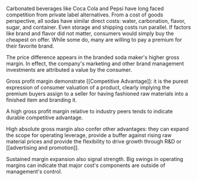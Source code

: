 Carbonated beverages like Coca Cola and Pepsi have long faced competition from private label alternatives. From a cost of goods perspective, all sodas have similar direct costs: water, carbonation, flavor, sugar, and container. Even storage and shipping costs run parallel. If factors like brand and flavor did not matter, consumers would simply buy the cheapest on offer. While some do, many are willing to pay a premium for their favorite brand.

The price difference appears in the branded soda maker's higher gross margin. In effect, the company's marketing and other brand management investments are attributed  a value by the consumer. 

Gross profit margin demonstrate [[Competitive Advantage]]: it is the purest expression of consumer valuation of a product, clearly implying the premium buyers assign to a seller for having fashioned raw materials into a finished item and branding it.


A high gross profit margin relative to industry peers tends to indicate durable competitive advantage. 

High absolute gross margin also confer other advantages: they can expand the scope for operating leverage, provide a buffer against rising raw material prices and provide the flexibility to drive growth through R&D or [[advertising and promotion]].

Sustained margin expansion also signal strength. Big swings in operating margins can indicate that major cost's components are outside of management's control. 